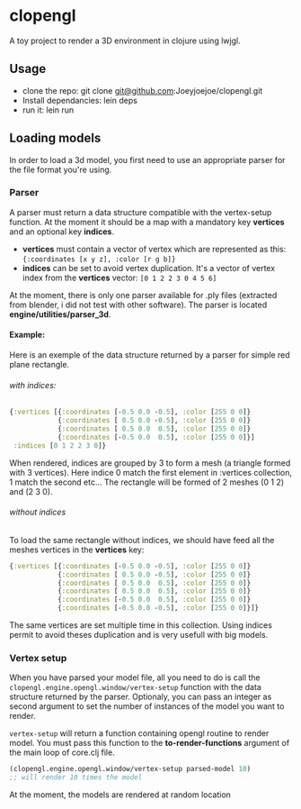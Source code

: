 # clopengl
A toy project to render a 3D environment in clojure using lwjgl. 

## Usage
* clone the repo: git clone git@github.com:Joeyjoejoe/clopengl.git
* Install dependancies: lein deps
* run it: lein run

## Loading models
In order to load a 3d model, you first need to use an appropriate parser for the file format you're using.

### Parser
A parser must return a data structure compatible with the vertex-setup function. At the moment it should be a map with a mandatory key **vertices** and an optional key **indices**.
* **vertices** must contain a vector of vertex which are represented as this: `{:coordinates [x y z], :color [r g b]}`
* **indices** can be set to avoid vertex duplication. It's a vector of vertex index from the **vertices** vector: `[0 1 2 2 3 0 4 5 6]`

At the moment, there is only one parser available for .ply files (extracted from blender, i did not test with other software).
The parser is located **engine/utilities/parser_3d**.

#### Example:
Here is an exemple of the data structure returned by a parser for simple red plane rectangle.

###### with indices:
```clojure
{:vertices [{:coordinates [-0.5 0.0 -0.5], :color [255 0 0]}
            {:coordinates [ 0.5 0.0 -0.5], :color [255 0 0]}
            {:coordinates [ 0.5 0.0  0.5], :color [255 0 0]}
            {:coordinates [-0.5 0.0  0.5], :color [255 0 0]}]
 :indices [0 1 2 2 3 0]}
```
When rendered, indices are grouped by 3 to form a mesh (a triangle formed with 3 vertices). Here indice 0 match the first element in :vertices collection, 1 match the second etc... The rectangle will be formed of 2 meshes (0 1 2) and (2 3 0).

###### without indices
To load the same rectangle without indices, we should have feed all the meshes vertices in the **vertices** key:
```clojure
{:vertices [{:coordinates [-0.5 0.0 -0.5], :color [255 0 0]}
            {:coordinates [ 0.5 0.0 -0.5], :color [255 0 0]}
            {:coordinates [ 0.5 0.0  0.5], :color [255 0 0]}
            {:coordinates [ 0.5 0.0  0.5], :color [255 0 0]}
            {:coordinates [-0.5 0.0  0.5], :color [255 0 0]}
            {:coordinates [-0.5 0.0 -0.5], :color [255 0 0]}]}
```
The same vertices are set multiple time in this collection. Using indices permit to avoid theses duplication and is very usefull with big models.

### Vertex setup
When you have parsed your model file, all you need to do is call the `clopengl.engine.opengl.window/vertex-setup` function with the data structure returned by the parser. Optionaly, you can pass an integer as second argument to set the number of instances of the model you want to render.

`vertex-setup` will return a function containing opengl routine to render model. You must pass this function to the **to-render-functions** argument of the main loop of core.clj file.

```clojure
(clopengl.engine.opengl.window/vertex-setup parsed-model 10)
;; will render 10 times the model
````
At the moment, the models are rendered at random location
